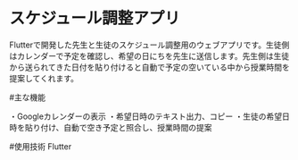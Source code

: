 # スケジュール調整アプリ
Flutterで開発した先生と生徒のスケジュール調整用のウェブアプリです。生徒側はカレンダーで予定を確認し、希望の日にちを先生に送信します。先生側は生徒から送られてきた日付を貼り付けると自動で予定の空いている中から授業時間を提案してくれます。

#主な機能

・Googleカレンダーの表示
・希望日時のテキスト出力、コピー
・生徒の希望日時を貼り付け、自動で空き予定と照合し、授業時間の提案

#使用技術
Flutter

